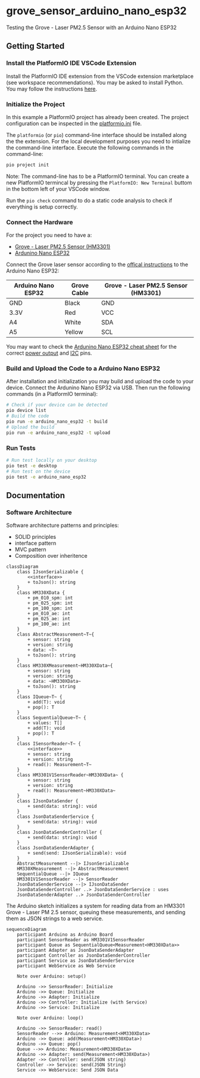 # grove_sensor_arduino_nano_esp32

Testing the Grove  - Laser PM2.5 Sensor with an Arduino Nano ESP32

## Getting Started

### Install the PlatformIO IDE VSCode Extension

Install the PlatformIO IDE extension from the VSCode extension marketplace (see workspace recommendations). You may be asked to install Python. You may follow the instructions [here](https://docs.platformio.org/en/latest/faq/install-python.html).

### Initialize the Project

In this example a PlatformIO project has already been created. The project configuration can be inspected in the [platformio.ini](./platformio.ini) file.

The `platformio` (or `pio`) command-line interface should be installed along the the extension. For the local development purposes you need to intialize the  command-line interface. Execute the following commands in the command-line:

```bash
pio project init
```

Note: The command-line has to be a PlatformIO terminal. You can create a new PlatformIO termincal by pressing the `PlatformIO: New Terminal` buttom in the bottom left of your VSCode window.

Run the `pio check` command to do a static code analysis to check if everything is setup correctly.

### Connect the Hardware

For the project you need to have a:

- [Grove - Laser PM2.5 Sensor (HM3301)](https://wiki.seeedstudio.com/Grove-Laser_PM2.5_Sensor-HM3301/)
- [Ardunino Nano ESP32](https://docs.arduino.cc/tutorials/nano-esp32/cheat-sheet/)

Connect the Grove laser sensor according to the [offical instructions](https://wiki.seeedstudio.com/Grove-Laser_PM2.5_Sensor-HM3301/) to the Arduino Nano ESP32:

| Arduino Nano ESP32 | Grove Cable | Grove - Laser PM2.5 Sensor (HM3301) |
|--------------------|-------------|-------------------------------------|
| GND                | Black       | GND                                 |
| 3.3V               | Red         | VCC                                 |
| A4                 | White       | SDA                                 |
| A5                 | Yellow      | SCL                                 |

You may want to check the [Ardunino Nano ESP32 cheat sheet](https://docs.arduino.cc/tutorials/nano-esp32/cheat-sheet/) for the correct [power output](https://docs.arduino.cc/tutorials/nano-esp32/cheat-sheet/#power-considerations) and [I2C](https://docs.arduino.cc/tutorials/nano-esp32/cheat-sheet/#i2c) pins.

### Build and Upload the Code to a Arduino Nano ESP32

After installation and initialization you may build and upload the code to your device. Connect the Ardunino Nano ESP32 via USB. Then run the following commands (in a PlatformIO terminal):

```bash
# Check if your device can be detected
pio device list
# Build the code
pio run -e arduino_nano_esp32 -t build
# Upload the build
pio run -e arduino_nano_esp32 -t upload
```

### Run Tests

```bash
# Run test locally on your desktop
pio test -e desktop
# Run test on the device
pio test -e arduino_nano_esp32
```

## Documentation

### Software Architecture

Software architecture patterns and principles:

- SOLID principles
- interface pattern
- MVC pattern
- Composition over inheritence

```mermaid
classDiagram
    class IJsonSerializable {
        <<interface>>
        + toJson(): string
    }
    class HM330XData {
        + pm_010_spm: int
        + pm_025_spm: int
        + pm_100_spm: int
        + pm_010_ae: int
        + pm_025_ae: int
        + pm_100_ae: int
    }
    class AbstractMeasurement~T~{
        + sensor: string
        + version: string
        + data: ~T~
        + toJson(): string
    }
    class HM330XMeasurement~HM330XData~{
        + sensor: string
        + version: string
        + data: ~HM330XData~
        + toJson(): string
    }
    class IQueue~T~ {
        + add(T): void
        + pop(): T
    }
    class SequentialQueue~T~ {
        + values: T[]
        + add(T): void
        + pop(): T
    }
    class ISensorReader~T~ {
        <<interface>>
        + sensor: string
        + version: string
        + read(): Measurement~T~
    }
    class HM3301V1SensorReader~HM330XData~ {
        + sensor: string
        + version: string
        + read(): Measurement~HM330XData~
    }
    class IJsonDataSender {
        + send(data: string): void
    }
    class JsonDataSenderService {
        + send(data: string): void
    }
    class JsonDataSenderController {
        + send(data: string): void
    }
    class JsonDataSenderAdapter {
        + send(send: IJsonSerializable): void
    }
    AbstractMeasurement --|> IJsonSerializable
    HM330XMeasurement --|> AbstractMeasurement
    SequentialQueue --|> IQueue
    HM3301V1SensorReader --|> SensorReader
    JsonDataSenderService --|> IJsonDataSender
    JsonDataSenderController ..> JsonDataSenderService : uses
    JsonDataSenderAdapter ..> JsonDataSenderController
```

The Arduino sketch initializes a system for reading data from an HM3301 Grove - Laser PM 2.5 sensor, queuing these measurements, and sending them as JSON strings to a web service.

```mermaid
sequenceDiagram
    participant Arduino as Arduino Board
    participant SensorReader as HM3301V1SensorReader
    participant Queue as SequentialQueue<Measurement<HM330XData>>
    participant Adapter as JsonDataSenderAdapter
    participant Controller as JsonDataSenderController
    participant Service as JsonDataSenderService
    participant WebService as Web Service

    Note over Arduino: setup()

    Arduino ->> SensorReader: Initialize
    Arduino ->> Queue: Initialize
    Arduino ->> Adapter: Initialize
    Arduino ->> Controller: Initialize (with Service)
    Arduino ->> Service: Initialize

    Note over Arduino: loop()

    Arduino ->> SensorReader: read()
    SensorReader -->> Arduino: Measurement<HM330XData>
    Arduino ->> Queue: add(Measurement<HM330XData>)
    Arduino ->> Queue: pop()
    Queue -->> Arduino: Measurement<HM330XData>
    Arduino ->> Adapter: send(Measurement<HM330XData>)
    Adapter ->> Controller: send(JSON string)
    Controller ->> Service: send(JSON String)
    Service ->> WebService: Send JSON Data
```